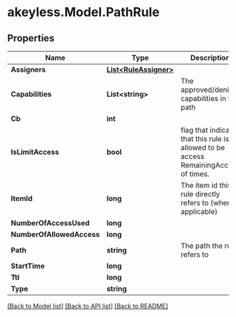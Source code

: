 # akeyless.Model.PathRule

## Properties

Name | Type | Description | Notes
------------ | ------------- | ------------- | -------------
**Assigners** | [**List&lt;RuleAssigner&gt;**](RuleAssigner.md) |  | [optional] 
**Capabilities** | **List&lt;string&gt;** | The approved/denied capabilities in the path | [optional] 
**Cb** | **int** |  | [optional] 
**IsLimitAccess** | **bool** | flag that indicate that this rule is allowed to be access RemainingAccess of times. | [optional] 
**ItemId** | **long** | The item id this rule directly refers to (when applicable) | [optional] 
**NumberOfAccessUsed** | **long** |  | [optional] 
**NumberOfAllowedAccess** | **long** |  | [optional] 
**Path** | **string** | The path the rule refers to | [optional] 
**StartTime** | **long** |  | [optional] 
**Ttl** | **long** |  | [optional] 
**Type** | **string** |  | [optional] 

[[Back to Model list]](../README.md#documentation-for-models) [[Back to API list]](../README.md#documentation-for-api-endpoints) [[Back to README]](../README.md)

